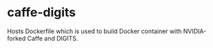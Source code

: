 # caffe-digits
Hosts Dockerfile which is used to build Docker container with NVIDIA-forked Caffe and DIGITS.

